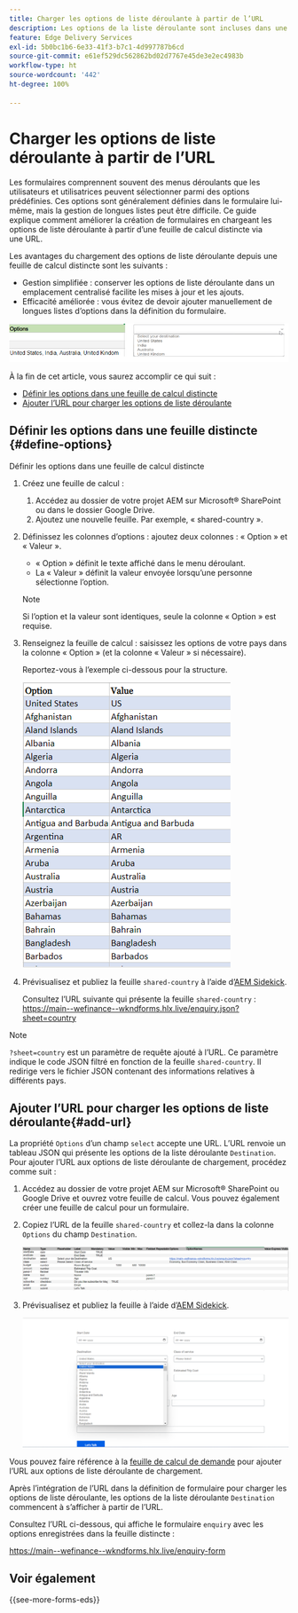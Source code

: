 ```yaml
---
title: Charger les options de liste déroulante à partir de l’URL
description: Les options de la liste déroulante sont incluses dans une feuille de calcul distincte, puis importées dans la feuille de calcul principale via l’URL fournie.
feature: Edge Delivery Services
exl-id: 5b0bc1b6-6e33-41f3-b7c1-4d997787b6cd
source-git-commit: e61ef529dc562862bd02d7767e45de3e2ec4983b
workflow-type: ht
source-wordcount: '442'
ht-degree: 100%

---
```


# Charger les options de liste déroulante à partir de l’URL

Les formulaires comprennent souvent des menus déroulants que les utilisateurs et utilisatrices peuvent sélectionner parmi des options prédéfinies. Ces options sont généralement définies dans le formulaire lui-même, mais la gestion de longues listes peut être difficile. Ce guide explique comment améliorer la création de formulaires en chargeant les options de liste déroulante à partir d’une feuille de calcul distincte via une URL.


Les avantages du chargement des options de liste déroulante depuis une feuille de calcul distincte sont les suivants :

* Gestion simplifiée : conserver les options de liste déroulante dans un emplacement centralisé facilite les mises à jour et les ajouts.
* Efficacité améliorée : vous évitez de devoir ajouter manuellement de longues listes d’options dans la définition du formulaire.




![Options de liste déroulante](/help/forms/assets/drop-down-options.png)


À la fin de cet article, vous saurez accomplir ce qui suit :

* [Définir les options dans une feuille de calcul distincte](#define-options)
* [Ajouter l’URL pour charger les options de liste déroulante](#add-url)

## Définir les options dans une feuille distincte {#define-options}

Définir les options dans une feuille de calcul distincte

1. Créez une feuille de calcul :
   1. Accédez au dossier de votre projet AEM sur Microsoft® SharePoint ou dans le dossier Google Drive.
   1. Ajoutez une nouvelle feuille. Par exemple, « shared-country ».
1. Définissez les colonnes d’options :
ajoutez deux colonnes : « Option » et « Valeur ».
   * « Option » définit le texte affiché dans le menu déroulant.
   * La « Valeur » définit la valeur envoyée lorsqu’une personne sélectionne l’option.

   >[!NOTE]
   >
   >Si l’option et la valeur sont identiques, seule la colonne « Option » est requise.

1. Renseignez la feuille de calcul :
saisissez les options de votre pays dans la colonne « Option » (et la colonne « Valeur » si nécessaire).

   Reportez-vous à l’exemple ci-dessous pour la structure.

   ![Liste déroulante de pays](/help/forms/assets/drop-down-country-options.png)

1. Prévisualisez et publiez la feuille `shared-country` à l’aide d’[AEM Sidekick](https://www.aem.live/developer/tutorial#preview-and-publish-your-content).

   Consultez l’URL suivante qui présente la feuille `shared-country` : https://main--wefinance--wkndforms.hlx.live/enquiry.json?sheet=country

>[!NOTE]
>
> `?sheet=country` est un paramètre de requête ajouté à l’URL. Ce paramètre indique le code JSON filtré en fonction de la feuille `shared-country`. Il redirige vers le fichier JSON contenant des informations relatives à différents pays.

## Ajouter l’URL pour charger les options de liste déroulante{#add-url}

La propriété `Options` d’un champ `select` accepte une URL. L’URL renvoie un tableau JSON qui présente les options de la liste déroulante `Destination`. Pour ajouter l’URL aux options de liste déroulante de chargement, procédez comme suit :

1. Accédez au dossier de votre projet AEM sur Microsoft® SharePoint ou Google Drive et ouvrez votre feuille de calcul. Vous pouvez également créer une feuille de calcul pour un formulaire.
1. Copiez l’URL de la feuille `shared-country` et collez-la dans la colonne `Options` du champ `Destination`.

   ![Feuille de calcul de demande](/help/forms/assets/drop-down-enquiry.png)

1. Prévisualisez et publiez la feuille à l’aide d’[AEM Sidekick](https://www.aem.live/developer/tutorial#preview-and-publish-your-content).


   ![Liste déroulante de pays](/help/forms/assets/load-dropdown-options-form.png)

Vous pouvez faire référence à la [feuille de calcul de demande](/help/forms/assets/enquiry-options.xlsx) pour ajouter l’URL aux options de liste déroulante de chargement.

Après l’intégration de l’URL dans la définition de formulaire pour charger les options de liste déroulante, les options de la liste déroulante `Destination` commencent à s’afficher à partir de l’URL.

Consultez l’URL ci-dessous, qui affiche le formulaire `enquiry` avec les options enregistrées dans la feuille distincte :

https://main--wefinance--wkndforms.hlx.live/enquiry-form

## Voir également

{{see-more-forms-eds}}
